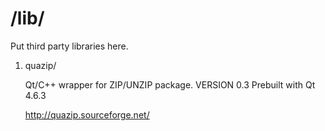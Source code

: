 # /lib/ #

Put third party libraries here.

1) quazip/

	Qt/C++ wrapper for ZIP/UNZIP package.
	VERSION 0.3
	Prebuilt with Qt 4.6.3
	
	http://quazip.sourceforge.net/
